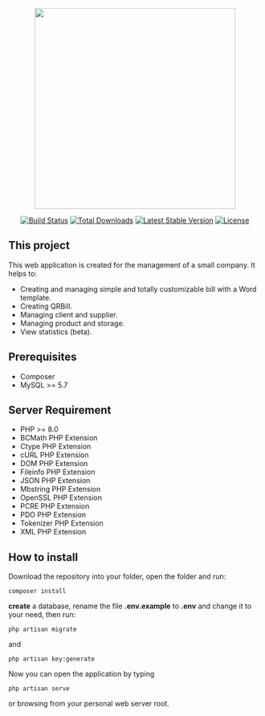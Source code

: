 <p align="center"><a href="https://laravel.com" target="_blank"><img src="https://raw.githubusercontent.com/laravel/art/master/logo-lockup/5%20SVG/2%20CMYK/1%20Full%20Color/laravel-logolockup-cmyk-red.svg" width="400"></a></p>

<p align="center">
<a href="https://travis-ci.org/laravel/framework"><img src="https://travis-ci.org/laravel/framework.svg" alt="Build Status"></a>
<a href="https://packagist.org/packages/laravel/framework"><img src="https://img.shields.io/packagist/dt/laravel/framework" alt="Total Downloads"></a>
<a href="https://packagist.org/packages/laravel/framework"><img src="https://img.shields.io/packagist/v/laravel/framework" alt="Latest Stable Version"></a>
<a href="https://packagist.org/packages/laravel/framework"><img src="https://img.shields.io/packagist/l/laravel/framework" alt="License"></a>
</p>

## This project 

This web application is created for the management of a small company. 
It helps to: 

- Creating and managing simple and totally customizable bill with a Word template.
- Creating QRBill.
- Managing client and supplier.
- Managing product and storage.
- View statistics (beta).

## Prerequisites 

- Composer
- MySQL >= 5.7

## Server Requirement 

- PHP >= 8.0
- BCMath PHP Extension
- Ctype PHP Extension
- cURL PHP Extension
- DOM PHP Extension
- Fileinfo PHP Extension
- JSON PHP Extension
- Mbstring PHP Extension
- OpenSSL PHP Extension
- PCRE PHP Extension
- PDO PHP Extension
- Tokenizer PHP Extension
- XML PHP Extension

## How to install

Download the repository into your folder, open the folder and run:

    composer install

**create** a database, rename the file **.env.example** to **.env** and change it to your need, then run:

    php artisan migrate

and 

    php artisan key:generate

Now you can open the application by typing 

    php artisan serve

or browsing from your personal web server root.

    
